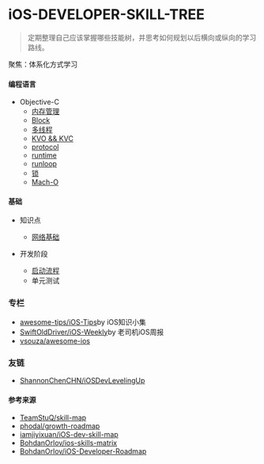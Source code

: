 # iOS-DEVELOPER-SKILL-TREE
> 定期整理自己应该掌握哪些技能树，并思考如何规划以后横向或纵向的学习路线。

聚焦：体系化方式学习

#### 编程语言
- Objective-C
  - [内存管理](memory-management.md)
  - [Block](block.md)
  - [多线程](multithreading.md)
  - [KVO && KVC](kvc-kvo.md)
  - [protocol](protocol.md)
  - [runtime](runtime.md)
  - [runloop](runloop.md)
  - [锁](lock.md)
  - [Mach-O](mach-o.md)

#### 基础
- 知识点
  - [网络基础](network.md)   

- 开发阶段
  - [启动流程](start.md)
  - 单元测试





### 专栏
- [awesome-tips/iOS-Tips](https://github.com/awesome-tips/iOS-Tips)by iOS知识小集
- [SwiftOldDriver/iOS-Weekly](https://github.com/SwiftOldDriver/iOS-Weekly)by 老司机iOS周报
- [vsouza/awesome-ios](https://github.com/vsouza/awesome-ios)

### 友链
- [ShannonChenCHN/iOSDevLevelingUp](https://github.com/ShannonChenCHN/iOSDevLevelingUp)

#### 参考来源
- [TeamStuQ/skill-map](https://github.com/TeamStuQ/skill-map)
- [phodal/growth-roadmap](https://github.com/phodal/growth-roadmap)
- [iamjiyixuan/iOS-dev-skill-map](https://github.com/iamjiyixuan/iOS-dev-skill-map)
- [BohdanOrlov/ios-skills-matrix](https://github.com/BohdanOrlov/ios-skills-matrix)
- [BohdanOrlov/iOS-Developer-Roadmap](https://github.com/BohdanOrlov/iOS-Developer-Roadmap)
